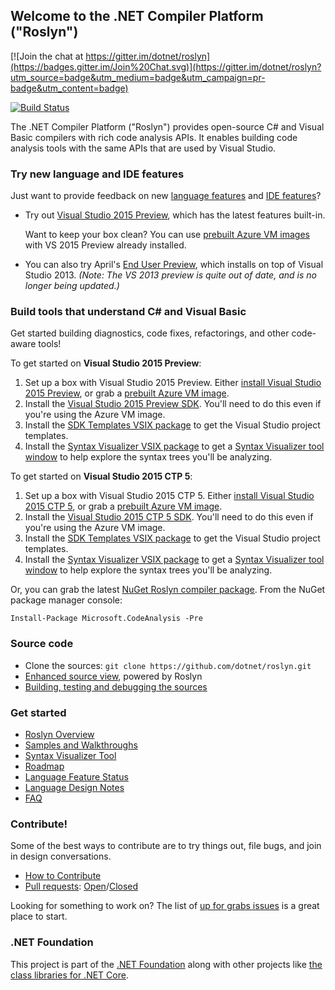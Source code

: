 ## Welcome to the .NET Compiler Platform ("Roslyn")

[![Join the chat at https://gitter.im/dotnet/roslyn](https://badges.gitter.im/Join%20Chat.svg)](https://gitter.im/dotnet/roslyn?utm_source=badge&utm_medium=badge&utm_campaign=pr-badge&utm_content=badge)

[![Build Status](http://dotnet-ci.cloudapp.net/job/dotnet_roslyn/badge/icon)](http://dotnet-ci.cloudapp.net/job/dotnet_roslyn/)

The .NET Compiler Platform ("Roslyn") provides open-source C# and Visual Basic compilers 
with rich code analysis APIs.  It enables building code analysis tools with the same APIs 
that are used by Visual Studio.

### Try new language and IDE features

Just want to provide feedback on new [language features](https://github.com/dotnet/roslyn/wiki/Languages-features-in-C%23-6-and-VB-14) 
and [IDE features](http://blogs.msdn.com/b/visualstudio/archive/2014/11/12/the-c-and-visual-basic-code-focused-ide-experience.aspx)? 

* Try out [Visual Studio 2015 Preview](http://www.visualstudio.com/en-us/downloads/visual-studio-2015-downloads-vs), 
which has the latest features built-in.

    Want to keep your box clean? You can use 
[prebuilt Azure VM images](http://blogs.msdn.com/b/visualstudioalm/archive/2014/06/04/visual-studio-14-ctp-now-available-in-the-virtual-machine-azure-gallery.aspx) 
with VS 2015 Preview already installed.

* You can also try April's [End User Preview](http://go.microsoft.com/fwlink/?LinkId=394641), 
which installs on top of Visual Studio 2013. *(Note: The VS 2013 preview is quite out of date, and is no longer being updated.)*

### Build tools that understand C# and Visual Basic

Get started building diagnostics, code fixes, refactorings, and other code-aware tools!

To get started on **Visual Studio 2015 Preview**:

1. Set up a box with Visual Studio 2015 Preview. Either 
[install  Visual Studio 2015 Preview](http://www.visualstudio.com/en-us/downloads/visual-studio-2015-downloads-vs), 
or grab a [prebuilt Azure VM image](http://blogs.msdn.com/b/visualstudioalm/archive/2014/06/04/visual-studio-14-ctp-now-available-in-the-virtual-machine-azure-gallery.aspx).
2. Install the [Visual Studio 2015 Preview SDK](http://www.visualstudio.com/en-us/downloads/visual-studio-2015-downloads-vs). 
You'll need to do this even if you're using the Azure VM image. 
3. Install the [SDK Templates VSIX package](http://visualstudiogallery.msdn.microsoft.com/849f3ab1-05cf-4682-b4af-ef995e2aa1a5) 
to get the Visual Studio project templates. 
4. Install the [Syntax Visualizer VSIX package](http://visualstudiogallery.msdn.microsoft.com/70e184da-9b3a-402f-b210-d62a898e2887) 
to get a [Syntax Visualizer tool window](https://github.com/dotnet/roslyn/wiki/Syntax%20Visualizer) 
to help explore the syntax trees you'll be analyzing.

To get started on **Visual Studio 2015 CTP 5**:

1. Set up a box with Visual Studio 2015 CTP 5. Either 
[install  Visual Studio 2015 CTP 5](http://go.microsoft.com/fwlink/?LinkId=400496), 
or grab a [prebuilt Azure VM image](http://blogs.msdn.com/b/visualstudioalm/archive/2014/06/04/visual-studio-14-ctp-now-available-in-the-virtual-machine-azure-gallery.aspx).
2. Install the [Visual Studio 2015 CTP 5 SDK](http://go.microsoft.com/fwlink/?LinkId=400496). 
You'll need to do this even if you're using the Azure VM image. 
3. Install the [SDK Templates VSIX package](https://visualstudiogallery.msdn.microsoft.com/ae1cf421-54bf-4406-b48c-76a182819fb7) 
to get the Visual Studio project templates. 
4. Install the [Syntax Visualizer VSIX package](https://visualstudiogallery.msdn.microsoft.com/b5104545-29ed-46b2-beb0-351af9ca2d21) 
to get a [Syntax Visualizer tool window](https://github.com/dotnet/roslyn/wiki/Syntax%20Visualizer) 
to help explore the syntax trees you'll be analyzing.

Or, you can grab the latest [NuGet Roslyn compiler package](http://www.nuget.org/packages/Microsoft.CodeAnalysis). 
From the NuGet package manager console:

    Install-Package Microsoft.CodeAnalysis -Pre

### Source code

* Clone the sources: `git clone https://github.com/dotnet/roslyn.git`
* [Enhanced source view](http://source.roslyn.io/), powered by Roslyn 
* [Building, testing and debugging the sources](https://github.com/dotnet/roslyn/wiki/Building%20Testing%20and%20Debugging)

### Get started

* [Roslyn Overview](https://github.com/dotnet/roslyn/wiki/Roslyn%20Overview) 
* [Samples and Walkthroughs](https://github.com/dotnet/roslyn/wiki/Samples-and-Walkthroughs)
* [Syntax Visualizer Tool](https://github.com/dotnet/roslyn/wiki/Syntax%20Visualizer)
* [Roadmap](https://github.com/dotnet/roslyn/wiki/Roadmap) 
* [Language Feature Status](https://github.com/dotnet/roslyn/wiki/Languages-features-in-C%23-6-and-VB-14)
* [Language Design Notes](https://github.com/dotnet/roslyn/issues?q=label%3A%22Area-Design+Notes%22+)
* [FAQ](https://github.com/dotnet/roslyn/wiki/FAQ)

### Contribute!

Some of the best ways to contribute are to try things out, file bugs, and join in design conversations. 

* [How to Contribute](https://github.com/dotnet/roslyn/wiki/Contributing-Code)
* [Pull requests](https://github.com/dotnet/roslyn/pulls): [Open](https://github.com/dotnet/roslyn/pulls?q=is%3Aopen+is%3Apr)/[Closed](https://github.com/dotnet/roslyn/pulls?q=is%3Apr+is%3Aclosed)

Looking for something to work on? The list of [up for grabs issues](https://github.com/dotnet/roslyn/issues?q=is%3Aopen+is%3Aissue+label%3A%22Up+for+Grabs%22) is a great place to start.

### .NET Foundation

This project is part of the [.NET Foundation](http://www.dotnetfoundation.org/projects) along with other
projects like [the class libraries for .NET Core](https://github.com/dotnet/corefx/).
